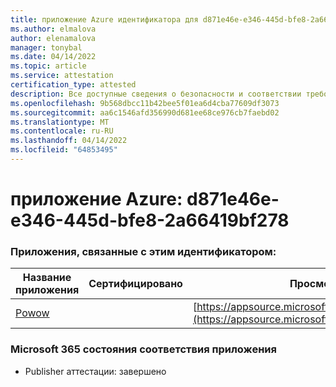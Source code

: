 ```yaml
---
title: приложение Azure идентификатора для d871e46e-e346-445d-bfe8-2a66419bf278
ms.author: elmalova
author: elenamalova
manager: tonybal
ms.date: 04/14/2022
ms.topic: article
ms.service: attestation
certification_type: attested
description: Все доступные сведения о безопасности и соответствии требованиям для d871e46e-e346-445d-bfe8-2a66419bf278.
ms.openlocfilehash: 9b568dbcc11b42bee5f01ea6d4cba77609df3073
ms.sourcegitcommit: aa6c1546afd356990d681ee68ce976cb7faebd02
ms.translationtype: MT
ms.contentlocale: ru-RU
ms.lasthandoff: 04/14/2022
ms.locfileid: "64853495"
---
```

# <a name="azure-app-id-d871e46e-e346-445d-bfe8-2a66419bf278"></a>приложение Azure: d871e46e-e346-445d-bfe8-2a66419bf278


### <a name="apps-associated-with-this-id"></a>Приложения, связанные с этим идентификатором:
| **Название приложения** | **Сертифицировано** | **Просмотр в AppSource** |
|--------------|---------------|-----------------------|
| [Powow](../forward/WA200002952.md) |  | [https://appsource.microsoft.com/product/office/WA200002952](https://appsource.microsoft.com/product/office/WA200002952) |

### <a name="microsoft-365-app-compliance-status"></a>Microsoft 365 состояния соответствия приложения
- Publisher аттестации: завершено
